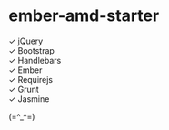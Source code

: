 ember-amd-starter
=================

✓ jQuery  
✓ Bootstrap  
✓ Handlebars  
✓ Ember  
✓ Requirejs  
✓ Grunt  
✓ Jasmine  
  
(=^_^=)  

